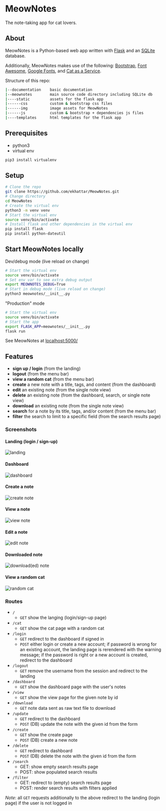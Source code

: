 # MeowNotes

The note-taking app for cat lovers.

## About

MeowNotes is a Python-based web app written with [Flask](http://flask.pocoo.org/) and an [SQLite](https://www.sqlite.org/index.html) database.

Additionally, MeowNotes makes use of the following: [Bootstrap](https://getbootstrap.com/docs/4.3/getting-started/introduction/), [Font Awesome](https://fontawesome.com/), [Google Fonts](https://fonts.google.com/), and [Cat as a Service](https://cataas.com/#/).

Structure of this repo:

```bash
|--documentation    basic documentation
|--meownotes        main source code directory including SQLite db
|----static         assets for the flask app
|------css          custom & bootstrap css files
|------img          image assets for MeowNotes
|------js           custom & bootstrap + dependencies js files
|----templates      html templates for the flask app
```

## Prerequisites

- python3
- virtual env

```bash
pip3 install virtualenv
```

## Setup

```bash
# Clone the repo
git clone https://github.com/ekhattar/MeowNotes.git
# Change directory
cd MeowNotes
# Create the virtual env
python3 -m venv venv
# Start the virtual env
source venv/bin/activate
# Install flask and other dependencies in the virtual env
pip install flask
pip install python-dateutil
```

## Start MeowNotes locally

Dev/debug mode (live reload on change)

```bash
# Start the virtual env
source venv/bin/activate
# Set env var to see extra debug output
export MEOWNOTES_DEBUG=True
# Start in debug mode (live reload on change)
python3 meownotes/__init__.py
```

"Production" mode

```bash
# Start the virtual env
source venv/bin/activate
# Start the app
export FLASK_APP=meownotes/__init__.py
flask run
```

See MeowNotes at [localhost:5000/](http://localhost:5000/)

## Features

- __sign up / login__ (from the landing)
- __logout__ (from the menu bar)
- __view a random cat__ (from the menu bar)
- __create__ a new note with a title, tags, and content (from the dashboard)
- __edit__ an existing note (from the single note view)
- __delete__ an existing note (from the dashboard, search, or single note view)
- __download__ an existing note (from the single note view)
- __search__ for a note by its title, tags, and/or content (from the menu bar)
- __filter__ the search to limit to a specific field (from the search results page)

### Screenshots

#### Landing (login / sign-up)
![landing](documentation/screenshots/landing.png)

#### Dashboard
![dashboard](documentation/screenshots/dashboard.png)

#### Create a note
![create note](documentation/screenshots/create-note-view.png)

#### View a note
![view note](documentation/screenshots/single-note-view.png)

#### Edit a note
![edit note](documentation/screenshots/edit-note-view.png)

#### Downloaded note
![download(ed) note](documentation/screenshots/downloaded-file.png)

#### View a random cat
![random cat](documentation/screenshots/random-cat.png)

### Routes

- `/`
    - `GET` show the langing (login/sign-up page)
- `/cat`
    - `GET` show the cat page with a random cat
- `/login`
    - `GET` redirect to the dashboard if signed in
    - `POST` either login or create a new account; if password is wrong for an existing account, the landing page is rerendered with the warning message; if the password is right or a new account is created, redirect to the dashboard
- `/logout`
    - `GET` remove the username from the session and redirect to the landing
- `/dashboard`
    - `GET` show the dashboard page with the user's notes
- `/view`
    - `GET` show the view page for the given note by id
- `/download`
    - `GET` note data sent as raw text file to download
- `/update`
    - `GET` redirect to the dashboard
    - `POST` (DB) update the note with the given id from the form
- `/create`
    - `GET` show the create page
    - `POST` (DB) create a new note
- `/delete`
    - `GET` redirect to dashboard
    - `POST` (DB) delete the note with the given id from the form
- `/search`
    - GET: show empty search results page
    - POST: show populated search results
- `/filter`
    - GET: redirect to (empty) search results page
    - POST: render search results with filters applied

_Note_: all `GET` requests additionally to the above redirect to the landing (login page) if the user is not logged in

